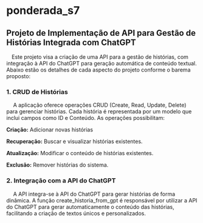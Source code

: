# ponderada_s7

## Projeto de Implementação de API para Gestão de Histórias Integrada com ChatGPT
&emsp;Este projeto visa a criação de uma API para a gestão de histórias, com integração à API do ChatGPT para geração automática de conteúdo textual. Abaixo estão os detalhes de cada aspecto do projeto conforme o barema proposto:

### 1. CRUD de Histórias
&emsp; A aplicação oferece operações CRUD (Create, Read, Update, Delete) para gerenciar histórias. Cada história é representada por um modelo que inclui campos como ID e Conteúdo. As operações possibilitam:

**Criação:** Adicionar novas histórias

**Recuperação:** Buscar e visualizar histórias existentes.

**Atualização:** Modificar o conteúdo de histórias existentes.

**Exclusão:** Remover histórias do sistema.

### 2. Integração com a API do ChatGPT
&emsp; A API integra-se à API do ChatGPT para gerar histórias de forma dinâmica. A função create_historia_from_gpt é responsável por utilizar a API do ChatGPT para gerar automaticamente o conteúdo das histórias, facilitando a criação de textos únicos e personalizados.
